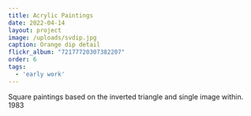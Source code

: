 ```yaml
---
title: Acrylic Paintings
date: 2022-04-14
layout: project
image: /uploads/svdip.jpg
caption: Orange dip detail
flickr_album: "72177720307382207"
order: 6
tags:
  - 'early work'
---
```

Square paintings based on the inverted triangle and single image within. 1983